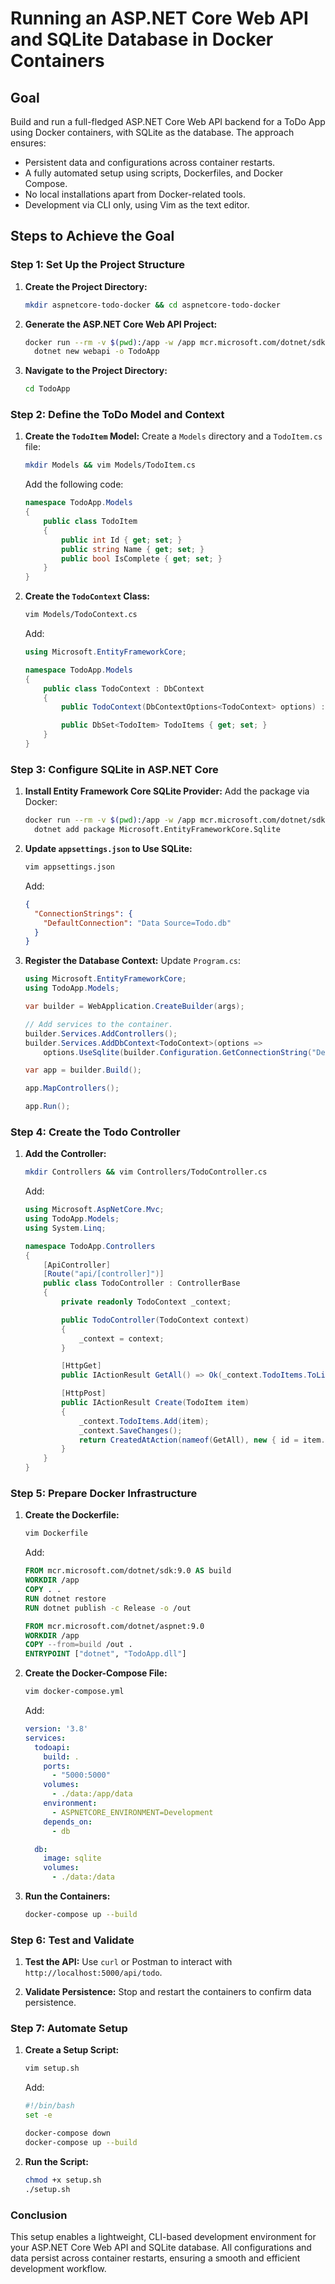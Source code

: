 # Running an ASP.NET Core Web API and SQLite Database in Docker Containers

## Goal
Build and run a full-fledged ASP.NET Core Web API backend for a ToDo App using Docker containers, with SQLite as the database. The approach ensures:
- Persistent data and configurations across container restarts.
- A fully automated setup using scripts, Dockerfiles, and Docker Compose.
- No local installations apart from Docker-related tools.
- Development via CLI only, using Vim as the text editor.

## Steps to Achieve the Goal

### Step 1: Set Up the Project Structure
1. **Create the Project Directory:**
   ```bash
   mkdir aspnetcore-todo-docker && cd aspnetcore-todo-docker
   ```

2. **Generate the ASP.NET Core Web API Project:**
   ```bash
   docker run --rm -v $(pwd):/app -w /app mcr.microsoft.com/dotnet/sdk:9.0 \
     dotnet new webapi -o TodoApp
   ```

3. **Navigate to the Project Directory:**
   ```bash
   cd TodoApp
   ```

### Step 2: Define the ToDo Model and Context
1. **Create the `TodoItem` Model:**
   Create a `Models` directory and a `TodoItem.cs` file:
   ```bash
   mkdir Models && vim Models/TodoItem.cs
   ```
   Add the following code:
   ```csharp
   namespace TodoApp.Models
   {
       public class TodoItem
       {
           public int Id { get; set; }
           public string Name { get; set; }
           public bool IsComplete { get; set; }
       }
   }
   ```

2. **Create the `TodoContext` Class:**
   ```bash
   vim Models/TodoContext.cs
   ```
   Add:
   ```csharp
   using Microsoft.EntityFrameworkCore;

   namespace TodoApp.Models
   {
       public class TodoContext : DbContext
       {
           public TodoContext(DbContextOptions<TodoContext> options) : base(options) { }

           public DbSet<TodoItem> TodoItems { get; set; }
       }
   }
   ```

### Step 3: Configure SQLite in ASP.NET Core
1. **Install Entity Framework Core SQLite Provider:**
   Add the package via Docker:
   ```bash
   docker run --rm -v $(pwd):/app -w /app mcr.microsoft.com/dotnet/sdk:9.0 \
     dotnet add package Microsoft.EntityFrameworkCore.Sqlite
   ```

2. **Update `appsettings.json` to Use SQLite:**
   ```bash
   vim appsettings.json
   ```
   Add:
   ```json
   {
     "ConnectionStrings": {
       "DefaultConnection": "Data Source=Todo.db"
     }
   }
   ```

3. **Register the Database Context:**
   Update `Program.cs`:
   ```csharp
   using Microsoft.EntityFrameworkCore;
   using TodoApp.Models;

   var builder = WebApplication.CreateBuilder(args);

   // Add services to the container.
   builder.Services.AddControllers();
   builder.Services.AddDbContext<TodoContext>(options =>
       options.UseSqlite(builder.Configuration.GetConnectionString("DefaultConnection")));

   var app = builder.Build();

   app.MapControllers();

   app.Run();
   ```

### Step 4: Create the Todo Controller
1. **Add the Controller:**
   ```bash
   mkdir Controllers && vim Controllers/TodoController.cs
   ```
   Add:
   ```csharp
   using Microsoft.AspNetCore.Mvc;
   using TodoApp.Models;
   using System.Linq;

   namespace TodoApp.Controllers
   {
       [ApiController]
       [Route("api/[controller]")]
       public class TodoController : ControllerBase
       {
           private readonly TodoContext _context;

           public TodoController(TodoContext context)
           {
               _context = context;
           }

           [HttpGet]
           public IActionResult GetAll() => Ok(_context.TodoItems.ToList());

           [HttpPost]
           public IActionResult Create(TodoItem item)
           {
               _context.TodoItems.Add(item);
               _context.SaveChanges();
               return CreatedAtAction(nameof(GetAll), new { id = item.Id }, item);
           }
       }
   }
   ```

### Step 5: Prepare Docker Infrastructure
1. **Create the Dockerfile:**
   ```bash
   vim Dockerfile
   ```
   Add:
   ```dockerfile
   FROM mcr.microsoft.com/dotnet/sdk:9.0 AS build
   WORKDIR /app
   COPY . .
   RUN dotnet restore
   RUN dotnet publish -c Release -o /out

   FROM mcr.microsoft.com/dotnet/aspnet:9.0
   WORKDIR /app
   COPY --from=build /out .
   ENTRYPOINT ["dotnet", "TodoApp.dll"]
   ```

2. **Create the Docker-Compose File:**
   ```bash
   vim docker-compose.yml
   ```
   Add:
   ```yaml
   version: '3.8'
   services:
     todoapi:
       build: .
       ports:
         - "5000:5000"
       volumes:
         - ./data:/app/data
       environment:
         - ASPNETCORE_ENVIRONMENT=Development
       depends_on:
         - db

     db:
       image: sqlite
       volumes:
         - ./data:/data
   ```

3. **Run the Containers:**
   ```bash
   docker-compose up --build
   ```

### Step 6: Test and Validate
1. **Test the API:**
   Use `curl` or Postman to interact with `http://localhost:5000/api/todo`.

2. **Validate Persistence:**
   Stop and restart the containers to confirm data persistence.

### Step 7: Automate Setup
1. **Create a Setup Script:**
   ```bash
   vim setup.sh
   ```
   Add:
   ```bash
   #!/bin/bash
   set -e

   docker-compose down
   docker-compose up --build
   ```

2. **Run the Script:**
   ```bash
   chmod +x setup.sh
   ./setup.sh
   ```

### Conclusion
This setup enables a lightweight, CLI-based development environment for your ASP.NET Core Web API and SQLite database. All configurations and data persist across container restarts, ensuring a smooth and efficient development workflow.


